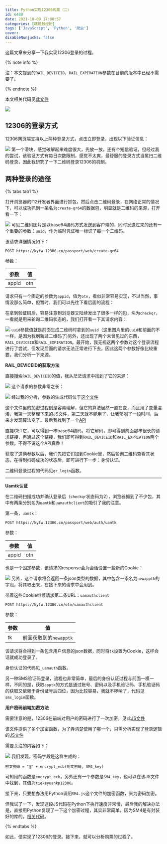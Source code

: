 ```yaml
---
title: Python实现12306购票（二）
id: 6488
date: 2021-10-09 17:00:57
categories: [瞎捣鼓经历]
tags: ['JavaScript', 'Python', '爬虫']
cover:
disableNunjucks: false
---
```


这篇文章来分享一下我实现12306登录的过程。

{% note info %}

注：本文提到的`RAIL_DEVICEID`、`RAIL_EXPIRATION`参数在目前的版本中已经不需要了。

{% endnote %}


本文相关代码见[此文件](https://github.com/windshadow233/12306/blob/main/bot/login.py)

![](https://blogfiles.oss.fyz666.xyz/png/3103481f-2baa-4f77-9beb-a6e48523fc7f.png)
## 12306的登录方式

12306网页端支持以上两种登录方式，点击立即登录，出现以下验证信息：

![](https://blogfiles.oss.fyz666.xyz/png/8d4a2ffc-77d9-4a25-b61d-7a6b438e4205.png)
第一个滑块，感觉破解起来难度很大，先放一放，还有个短信验证，但经过我的尝试，该验证方式有每日次数限制，感觉不太爽，最舒服的登录方式当属扫二维码登录，因此我研究了一下二维码登录12306的机制。

## 两种登录的途径

{% tabs tab1 %}

<!-- tab 二维码登录 -->


打开浏览器的f12开发者界面进行抓包，然后点击二维码登录，在网络正常的情况下，可以成功抓到一条名为`create-qr64`的数据包，明显就是二维码的来源，打开看一下：

![](https://blogfiles.oss.fyz666.xyz/png/1cc143e9-a92f-496a-89ba-8f08c880c428.png)
可见二维码图片是以base64编码方式发送到客户端的，同时发送过来的还有一个重要的参数：`uuid`，作为临时凭证唯一标识了每一个二维码。


该请求详细情况如下：


`POST https://kyfw.12306.cn/passport/web/create-qr64`


参数：


| 参数 | 值 |
| --- | --- |
| appid | otn |

请求只有一个固定的参数为`appid`，值为`otn`，看似非常容易实现，不过当然，事情没那么简单，但暂时，我们可以先往下看后面的流程：


在拿到验证码后，容易注意到浏览器又陆续发出了很多一样的包，名为`checkqr`，一看就是用来轮询二维码状态的，我们打开看一下其请求内容：



![](https://blogfiles.oss.fyz666.xyz/png/b5d6c50c-0f09-4d52-9608-54a15ee1e56e.png)
`uuid`参数值就是前面生成二维码时拿到的`uuid`（这里图片里的`uuid`和前面的不一样，是因为我刷新过二维码了)另外，还出现了两个未曾见过的东西，`RAIL_DEVICEID`和`RAIL_EXPIRATION`。最开始，我无视这两个参数对这个登录流程进行了尝试，但发现后面的请求无法正常进行下去，因此这两个参数好像比较重要，我们分析一下来源。

**RAIL_DEVICEID的获取方法**


直接搜索`RAIL_DEVICEID`的值，我从茫茫请求中找到了它的来源：

![](https://blogfiles.oss.fyz666.xyz/png/7589d690-d6d3-4023-9b43-447b6659e036.png)
这个请求的参数非常之长：

![](https://blogfiles.oss.fyz666.xyz/png/2d99f1a2-bd6c-4908-97a0-f7796b725424.png)
经过我的分析，参数的生成代码位于[这个文件](https://kyfw.12306.cn/otn/HttpZF/GetJS)


这个文件里的加密过程倒是容易理解，但它的算法居然一直在变，而且用了变量混淆，我第一天整理下来的JS文件，第二天就不能用了，让我郁闷了一段时间，后来才发现算法变了。最后我找到了一个[API](https://12306-rail-id-v2.pjialin.com)


直接GET它，可以得到一串base64编码，将它解码，即可得到前面那串很长的请求链接，再通过这个链接，我们即可得到`RAIL_DEVICEID`和`RAIL_EXPRIATION`两个参数。不得不说这个API真香！


获取了这俩参数以后，我们先把它们加到Cookie里，然后轮询二维码查看其状态，在得到扫码成功的状态后，即可进行下一步：身份认证。


二维码登录过程的代码见`qr_login`函数。


---

**Uamtk认证**


在二维码扫描成功并确认登录后（`checkqr`状态码为2），浏览器抓到了不少包，其中有两条分别名为`uamtk`和`uamauthclient`的吸引了我的注意。


第一条，`uamtk`：


`POST https://kyfw.12306.cn/passport/web/auth/uamtk`


参数：


| 参数 | 值 |
| --- | --- |
| appid | otn |

也是一个固定参数，该请求的response会为会话设置一些新的Cookie：

![](https://blogfiles.oss.fyz666.xyz/png/af1db34c-61e5-47be-88f9-29775f023fbd.png)
另外，这个请求将会返回一条json类型的数据，其中包含一条名为`newapptk`的字段，将其取出来，在接下来的请求中会用到。


带着这些Cookie继续请求第二条URL：`uamauthclient`


`POST https://kyfw.12306.cn/otn/uamauthclient`


参数：


| 参数 | 值 |
| --- | --- |
| tk | 前面获取到的`newapptk` |

该请求将会得到一条包含用户信息的json数据，同时将`tk`设置为Cookie，这样会话就成功登录了。

身份认证的代码见`_uamauth`函数。

<!-- endtab -->

<!-- tab SMS验证码登录 -->


另一种SMS验证码登录，流程也非常简单，最后的身份认证过程与前面一模一样，不同的是，获取`apptk`的方式是通过账号、密码以及手机验证码，手机验证码的获取又依赖于身份证号后四位，因为比较容易，我就不啰嗦了，代码见`sms_login`函数。

**用户密码前端加密方法**


需要注意的是，12306在前端对用户的密码进行了一次加密，见此[JS文件](https://kyfw.12306.cn/otn/resources/js/framework/SM4.js)


该文件提供了多个加密函数，为了弄清楚使用了哪一个，只需分析实现了登录逻辑的[JS文件](https://kyfw.12306.cn/otn/resources/js/login_new_v20210901.js)


需要关注的内容如下：

![](https://blogfiles.oss.fyz666.xyz/png/4ea98c1f-3668-4be8-ac7f-b9817d0cfadf.png)
我们发现，密码字段是这样生成的：

```raw
密文密码 = "@" + encrypt_ecb(明文密码, SM4_key)
```

可知用的函数是`encrypt_ecb`，另外还有一个参数是`SM4_key`，也可以在该JS文件中找到，其值为`tiekeyuankp12306`。


接下来，只要想办法用Python调用`SM4.js`这个文件的加密函数，来为密码加密。

但我试了一下，发现这段JS代码在Python下执行速度非常慢，最后我的解决办法是，直接用Python复现了一下这个加密过程，其实非常简单，因为SM4是有封装好的库的，[相关代码](https://github.com/windshadow233/12306/blob/main/bot/encrypt_ecb.py)。

<!-- endtab -->

{% endtabs %}

如此，便实现了12306的登录。接下来，就可以分析购票的过程了。
